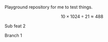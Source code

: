 Playground repository for me to test things.

$$10 \times 1024 \div 21 \approx 488$$

Sub feat 2

Branch 1
